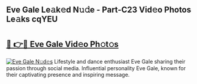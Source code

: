 ## Eve Gale Le𝚊k𝚎d N𝚞𝚍e - Part-C23 Vid𝚎o Photos Le𝚊ks cqYEU

# <h2><a href="http://fbbm2ho.evod.top/?m=Eve+Gale">🔗 👉🔴 Eve Gale Vid𝚎o Ph𝚘t𝚘s</a></h2>

[![Eve Gale N𝚞d𝚎s](https://i.imgur.com/8V9OHl7.gif)](http://fbbm2ho.evod.top/?m=Eve+Gale)
Lifestyle and dance enthusiast Eve Gale sharing their passion through social media. Influential personality Eve Gale, known for their captivating presence and inspiring message. 

